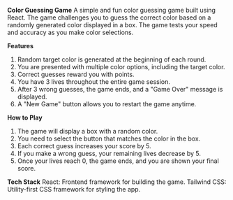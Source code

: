 **Color Guessing Game**
A simple and fun color guessing game built using React. The game challenges you to guess the correct color based on a randomly generated color displayed in a box. The game tests your speed and accuracy as you make color selections.

**Features**
1. Random target color is generated at the beginning of each round.
2. You are presented with multiple color options, including the target color.
3. Correct guesses reward you with points.
4. You have 3 lives throughout the entire game session.
5. After 3 wrong guesses, the game ends, and a "Game Over" message is displayed.
6. A "New Game" button allows you to restart the game anytime.

**How to Play**
1. The game will display a box with a random color.
2. You need to select the button that matches the color in the box.
3. Each correct guess increases your score by 5.
4. If you make a wrong guess, your remaining lives decrease by 5.
5. Once your lives reach 0, the game ends, and you are shown your final score.

**Tech Stack**
React: Frontend framework for building the game.
Tailwind CSS: Utility-first CSS framework for styling the app.
